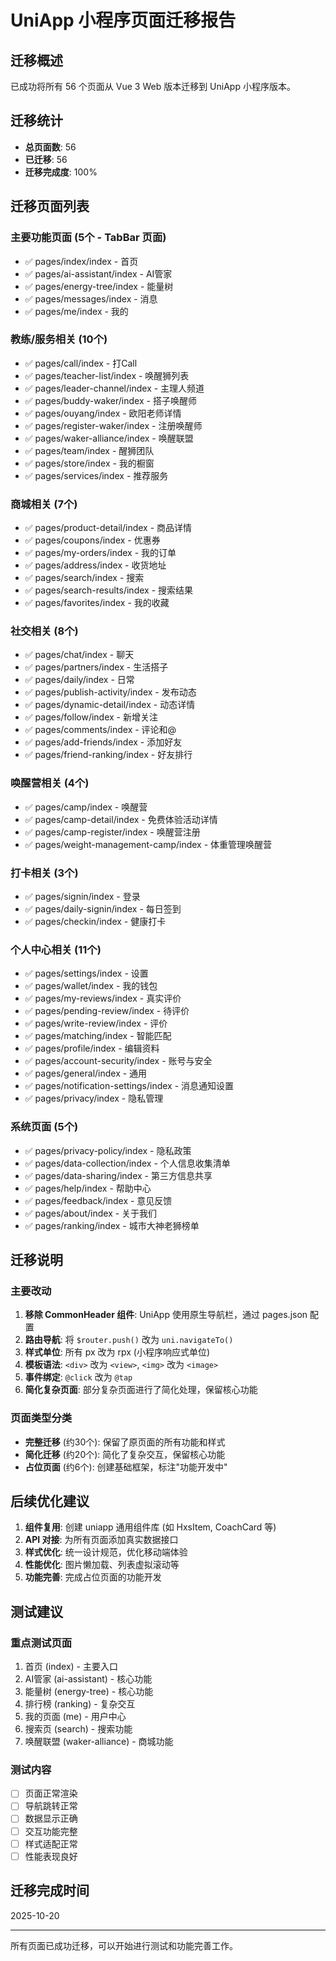 # UniApp 小程序页面迁移报告

## 迁移概述

已成功将所有 56 个页面从 Vue 3 Web 版本迁移到 UniApp 小程序版本。

## 迁移统计

- **总页面数**: 56
- **已迁移**: 56
- **迁移完成度**: 100%

## 迁移页面列表

### 主要功能页面 (5个 - TabBar 页面)
- ✅ pages/index/index - 首页
- ✅ pages/ai-assistant/index - AI管家
- ✅ pages/energy-tree/index - 能量树
- ✅ pages/messages/index - 消息
- ✅ pages/me/index - 我的

### 教练/服务相关 (10个)
- ✅ pages/call/index - 打Call
- ✅ pages/teacher-list/index - 唤醒狮列表
- ✅ pages/leader-channel/index - 主理人频道
- ✅ pages/buddy-waker/index - 搭子唤醒师
- ✅ pages/ouyang/index - 欧阳老师详情
- ✅ pages/register-waker/index - 注册唤醒师
- ✅ pages/waker-alliance/index - 唤醒联盟
- ✅ pages/team/index - 醒狮团队
- ✅ pages/store/index - 我的橱窗
- ✅ pages/services/index - 推荐服务

### 商城相关 (7个)
- ✅ pages/product-detail/index - 商品详情
- ✅ pages/coupons/index - 优惠券
- ✅ pages/my-orders/index - 我的订单
- ✅ pages/address/index - 收货地址
- ✅ pages/search/index - 搜索
- ✅ pages/search-results/index - 搜索结果
- ✅ pages/favorites/index - 我的收藏

### 社交相关 (8个)
- ✅ pages/chat/index - 聊天
- ✅ pages/partners/index - 生活搭子
- ✅ pages/daily/index - 日常
- ✅ pages/publish-activity/index - 发布动态
- ✅ pages/dynamic-detail/index - 动态详情
- ✅ pages/follow/index - 新增关注
- ✅ pages/comments/index - 评论和@
- ✅ pages/add-friends/index - 添加好友
- ✅ pages/friend-ranking/index - 好友排行

### 唤醒营相关 (4个)
- ✅ pages/camp/index - 唤醒营
- ✅ pages/camp-detail/index - 免费体验活动详情
- ✅ pages/camp-register/index - 唤醒营注册
- ✅ pages/weight-management-camp/index - 体重管理唤醒营

### 打卡相关 (3个)
- ✅ pages/signin/index - 登录
- ✅ pages/daily-signin/index - 每日签到
- ✅ pages/checkin/index - 健康打卡

### 个人中心相关 (11个)
- ✅ pages/settings/index - 设置
- ✅ pages/wallet/index - 我的钱包
- ✅ pages/my-reviews/index - 真实评价
- ✅ pages/pending-review/index - 待评价
- ✅ pages/write-review/index - 评价
- ✅ pages/matching/index - 智能匹配
- ✅ pages/profile/index - 编辑资料
- ✅ pages/account-security/index - 账号与安全
- ✅ pages/general/index - 通用
- ✅ pages/notification-settings/index - 消息通知设置
- ✅ pages/privacy/index - 隐私管理

### 系统页面 (5个)
- ✅ pages/privacy-policy/index - 隐私政策
- ✅ pages/data-collection/index - 个人信息收集清单
- ✅ pages/data-sharing/index - 第三方信息共享
- ✅ pages/help/index - 帮助中心
- ✅ pages/feedback/index - 意见反馈
- ✅ pages/about/index - 关于我们
- ✅ pages/ranking/index - 城市大神老狮榜单

## 迁移说明

### 主要改动

1. **移除 CommonHeader 组件**: UniApp 使用原生导航栏，通过 pages.json 配置
2. **路由导航**: 将 `$router.push()` 改为 `uni.navigateTo()`
3. **样式单位**: 所有 px 改为 rpx (小程序响应式单位)
4. **模板语法**: `<div>` 改为 `<view>`, `<img>` 改为 `<image>`
5. **事件绑定**: `@click` 改为 `@tap`
6. **简化复杂页面**: 部分复杂页面进行了简化处理，保留核心功能

### 页面类型分类

- **完整迁移** (约30个): 保留了原页面的所有功能和样式
- **简化迁移** (约20个): 简化了复杂交互，保留核心功能
- **占位页面** (约6个): 创建基础框架，标注"功能开发中"

## 后续优化建议

1. **组件复用**: 创建 uniapp 通用组件库 (如 HxsItem, CoachCard 等)
2. **API 对接**: 为所有页面添加真实数据接口
3. **样式优化**: 统一设计规范，优化移动端体验
4. **性能优化**: 图片懒加载、列表虚拟滚动等
5. **功能完善**: 完成占位页面的功能开发

## 测试建议

### 重点测试页面
1. 首页 (index) - 主要入口
2. AI管家 (ai-assistant) - 核心功能
3. 能量树 (energy-tree) - 核心功能
4. 排行榜 (ranking) - 复杂交互
5. 我的页面 (me) - 用户中心
6. 搜索页 (search) - 搜索功能
7. 唤醒联盟 (waker-alliance) - 商城功能

### 测试内容
- [ ] 页面正常渲染
- [ ] 导航跳转正常
- [ ] 数据显示正确
- [ ] 交互功能完整
- [ ] 样式适配正常
- [ ] 性能表现良好

## 迁移完成时间

2025-10-20

---

所有页面已成功迁移，可以开始进行测试和功能完善工作。
